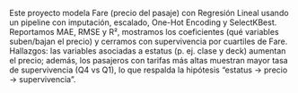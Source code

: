 Este proyecto modela Fare (precio del pasaje) con Regresión Lineal usando un pipeline con imputación, escalado, One-Hot Encoding y SelectKBest. Reportamos MAE, RMSE y R², mostramos los coeficientes (qué variables suben/bajan el precio) y cerramos con supervivencia por cuartiles de Fare.
Hallazgos: las variables asociadas a estatus (p. ej. clase y deck) aumentan el precio; además, los pasajeros con tarifas más altas muestran mayor tasa de supervivencia (Q4 vs Q1), lo que respalda la hipótesis “estatus → precio → supervivencia”.
